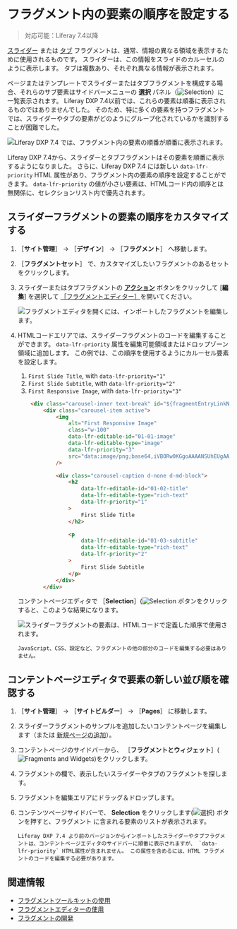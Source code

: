# フラグメント内の要素の順序を設定する

> 対応可能：Liferay 7.4以降

[スライダー](../../creating-pages/page-fragments-and-widgets/using-fragments/default-fragments-reference.md) または [タブ](../../creating-pages/page-fragments-and-widgets/using-fragments/default-fragments-reference.md) フラグメントは、通常、情報の異なる領域を表示するために使用されるものです。 スライダーは、この情報をスライドのカルーセルのように表示します。 タブは複数あり、それぞれ異なる情報が表示されます。

ページまたはテンプレートでスライダーまたはタブフラグメントを構成する場合、それらのサブ要素はサイドバーメニューの **選択** パネル（![Selection](../../../images/icon-pages-tree.png)）に一覧表示されます。 Liferay DXP 7.4以前では、これらの要素は順番に表示されるものではありませんでした。 そのため、特に多くの要素を持つフラグメントでは、スライダーやタブの要素がどのようにグループ化されているかを識別することが困難でした。

![Liferay DXP 7.4 では、フラグメント内の要素の順番が順番に表示されます。](./setting-the-order-of-elements-in-a-fragment/images/01.png)

Liferay DXP 7.4から、スライダーとタブフラグメントはその要素を順番に表示するようになりました。 さらに、Liferay DXP 7.4 には新しい `data-lfr-priority` HTML 属性があり、フラグメント内の要素の順序を設定することができます。 `data-lfr-priority` の値が小さい要素は、HTMLコード内の順序とは無関係に、セレクションリスト内で優先されます。

<a name="customizing-the-order-of-elements-in-the-slider-fragment" />

## スライダーフラグメントの要素の順序をカスタマイズする

1. ［**サイト管理**］ &rarr; ［**デザイン**］ &rarr; ［**フラグメント**］ へ移動します。

1. ［**フラグメントセット**］ で、カスタマイズしたいフラグメントのあるセットをクリックします。

1. スライダーまたはタブフラグメントの [**アクション**](![Action](./../../../images/icon-actions.png)) ボタンをクリックして [**編集**] を選択して [［フラグメントエディター］](./using-the-fragments-editor.md)を開いてください。

    ![フラグメントエディタを開くには、インポートしたフラグメントを編集します。](./setting-the-order-of-elements-in-a-fragment/images/06.png)

1. HTMLコードエリアでは、スライダーフラグメントのコードを編集することができます。 `data-lfr-priority` 属性を編集可能領域またはドロップゾーン領域に追加します。 この例では、この順序を使用するようにカルーセル要素を設定します。

   1. `First Slide Title`, with `data-lfr-priority="1"`
   1. `First Slide Subtitle`, with `data-lfr-priority="2"`
   1. `First Responsive Image`, with `data-lfr-priority="3"`

    ```html
        <div class="carousel-inner text-break" id="${fragmentEntryLinkNamespace}-carouselInner" role="group">
            <div class="carousel-item active">
                <img
                    alt="First Responsive Image"
                    class="w-100"
                    data-lfr-editable-id="01-01-image"
                    data-lfr-editable-type="image"
                    data-lfr-priority="3"
                    src="data:image/png;base64,iVBORw0KGgoAAAANSUhEUgAAABAAAAAJCAYAAAA7KqwyAAAACXBIWXMAAAsTAAALEwEAmpwYAAAAAXNSR0IArs4c6QAAAARnQU1BAACxjwv8YQUAAAAkSURBVHgB7cxBEQAACAIwtH8Pzw52kxD8OBZgNXsPQUOUwCIgAz0DHTyygaAAAAAASUVORK5CYII="
                />

                <div class="carousel-caption d-none d-md-block">
                    <h2
                        data-lfr-editable-id="01-02-title"
                        data-lfr-editable-type="rich-text"
                        data-lfr-priority="1"
                    >
                        First Slide Title
                    </h2>

                    <p
                        data-lfr-editable-id="01-03-subtitle"
                        data-lfr-editable-type="rich-text"
                        data-lfr-priority="2"
                    >
                        First Slide Subtitle
                    </p>
                </div>
            </div>
    ```

    コンテントページエディタで ［**Selection**］(![Selection](../../../images/icon-pages-tree.png) ボタンをクリックすると、このような結果になります。

    ![スライダーフラグメントの要素は、HTMLコードで定義した順序で使用されます。](./setting-the-order-of-elements-in-a-fragment/images/07.png)

    ```{note}
    JavaScript、CSS、設定など、フラグメントの他の部分のコードを編集する必要はありません。
    ```

<a name="verifying-the-new-order-of-elements-in-the-content-page-editor" />

## コンテントページエディタで要素の新しい並び順を確認する

1. ［**サイト管理**］ &rarr; ［**サイトビルダー**］ &rarr; ［**Pages**］ に移動します。

1. スライダーフラグメントのサンプルを追加したいコンテントページを編集します（または [新規ページの追加](../../creating-pages/adding-pages/adding-a-page-to-a-site.md)）。

1. コンテントページのサイドバーから、 ［**フラグメントとウィジェット**］(![Fragments and Widgets](../../../images/icon-add-widget.png))をクリックします。

1. フラグメントの欄で、表示したいスライダーやタブのフラグメントを探します。

1. フラグメントを編集エリアにドラッグ＆ドロップします。

1. コンテンツページサイドバーで、 **Selection** をクリックします(![選択](../../../images/icon-pages-tree.png)) ボタンを押すと、フラグメント に含まれる要素のリストが表示されます。

    ```{note}
    Liferay DXP 7.4 より前のバージョンからインポートしたスライダーやタブフラグメントは、コンテントページエディタのサイドバーに順番に表示されますが、 `data-lfr-priority` HTML属性が含まれません。 この属性を含めるには、HTML フラグメントのコードを編集する必要があります。
    ```

<a name="related-information" />

## 関連情報

- [フラグメントツールキットの使用](./using-the-fragments-toolkit.md)
- [フラグメントエディターの使用](./using-the-fragments-editor.md)
- [フラグメントの開発](./developing-fragments-intro.md)
